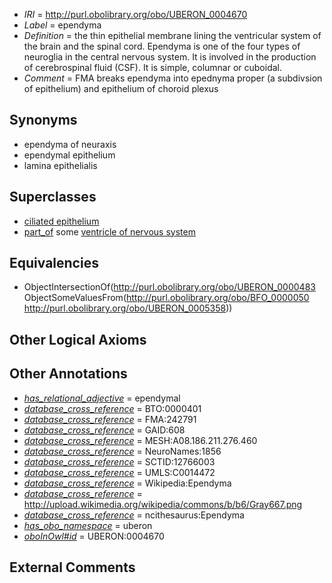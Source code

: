  * *IRI* = http://purl.obolibrary.org/obo/UBERON_0004670
 * *Label* = ependyma
 * *Definition* = the thin epithelial membrane lining the ventricular system of the brain and the spinal cord. Ependyma is one of the four types of neuroglia in the central nervous system. It is involved in the production of cerebrospinal fluid (CSF). It is simple, columnar or cuboidal.
 * *Comment* = FMA breaks ependyma into epednyma proper (a subdivsion of epithelium) and epithelium of choroid plexus

## Synonyms

 * ependyma of neuraxis
 * ependymal epithelium
 * lamina epithelialis

## Superclasses

 * [ciliated epithelium](../../UBERON/01/UBERON_0007601.md)
 * [part_of](../../BFO/50/BFO_0000050.md) some [ventricle of nervous system](../../UBERON/58/UBERON_0005358.md)

## Equivalencies

 * ObjectIntersectionOf(<http://purl.obolibrary.org/obo/UBERON_0000483> ObjectSomeValuesFrom(<http://purl.obolibrary.org/obo/BFO_0000050> <http://purl.obolibrary.org/obo/UBERON_0005358>))

## Other Logical Axioms


## Other Annotations

 * *[has_relational_adjective](../../UBPROP/07/UBPROP_0000007.md)* = ependymal
 * *[database_cross_reference](../../ef/oboInOwl#hasDbXref.md)* = BTO:0000401
 * *[database_cross_reference](../../ef/oboInOwl#hasDbXref.md)* = FMA:242791
 * *[database_cross_reference](../../ef/oboInOwl#hasDbXref.md)* = GAID:608
 * *[database_cross_reference](../../ef/oboInOwl#hasDbXref.md)* = MESH:A08.186.211.276.460
 * *[database_cross_reference](../../ef/oboInOwl#hasDbXref.md)* = NeuroNames:1856
 * *[database_cross_reference](../../ef/oboInOwl#hasDbXref.md)* = SCTID:12766003
 * *[database_cross_reference](../../ef/oboInOwl#hasDbXref.md)* = UMLS:C0014472
 * *[database_cross_reference](../../ef/oboInOwl#hasDbXref.md)* = Wikipedia:Ependyma
 * *[database_cross_reference](../../ef/oboInOwl#hasDbXref.md)* = http://upload.wikimedia.org/wikipedia/commons/b/b6/Gray667.png
 * *[database_cross_reference](../../ef/oboInOwl#hasDbXref.md)* = ncithesaurus:Ependyma
 * *[has_obo_namespace](../../ce/oboInOwl#hasOBONamespace.md)* = uberon
 * *[oboInOwl#id](../../id/oboInOwl#id.md)* = UBERON:0004670

## External Comments

